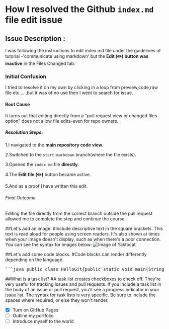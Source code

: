 # How I resolved the Github `index.md` file edit issue

## Issue Description :
I was following the instructions to edit index.md file under the guidelines of tutorial -'communicate using markdown' but the **Edit (✏️) button was inactive** in the Files Changed tab.

### Initial Confusion 
I tried to resolve it on my own by clicking in a loop from preview,code,raw file etc......but it was of no use then I went to search for issue.

#### Root Cause
It turns out that editing directly from a "pull request view or changed files option" does not allow file edits-even for repo owners.

##### Resolution Steps:
1.I navigated to the **main repository code view**.

2.Switched to the `start-markdown` branch(where the file exists).

3.Opened the `index.md` file **directly**.

4.The **Edit file (✏️)** button became active.

5.And as a proof I have written this edit.

###### Final Outcome
Editing the file directly from the correct branch outside the pull request allowed me to complete the step and continue the course.

##Let's add an image.
#Include descriptive text in the square brackets. This text is read aloud for people using screen readers. It's also shown at times when your image doesn't display, such as when there's a poor connection. You can see the syntax for images below:
![Image of Yaktocat](https://octodex.github.com/images/yaktocat.png)

##Let's add some code blocks.
#Code blocks can render differently depending on the language.
<pre lang="markdown">```java public class HelloGit{public static void main(String a[]){ System.out.println("Hello Git developers!!");}}```</pre>

##What is a task list? 
#A task list creates checkboxes to check off. They're very useful for tracking issues and pull requests. If you include a task list in the body of an issue or pull request, you'll see a progress indicator in your issue list. The syntax for task lists is very specific. Be sure to include the spaces where required, or else they won't render.
- [x] Turn on GitHub Pages
- [ ] Outline my portfolio
- [ ] Introduce myself to the world
